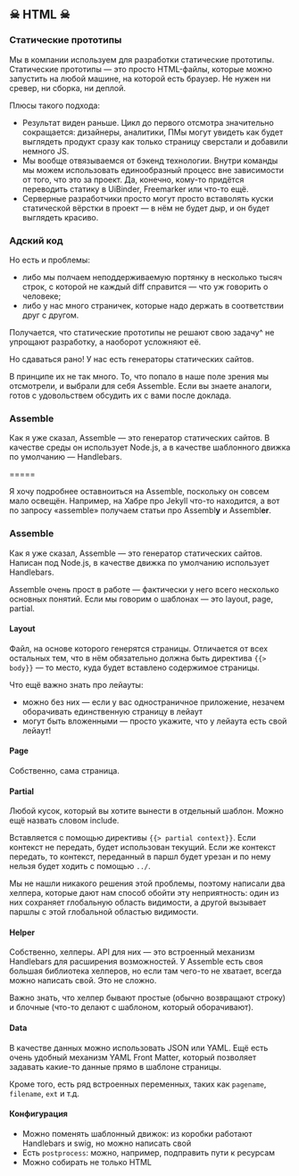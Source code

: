 ## ☠ HTML ☠

### Статические прототипы

Мы в компании используем для разработки статические прототипы. Статические прототипы — это просто HTML-файлы, которые можно запустить на любой машине, на которой есть браузер. Не нужен ни сревер, ни сборка, ни деплой.

Плюсы такого подхода:
* Результат виден раньше. Цикл до первого отсмотра значительно сокращается: дизайнеры, аналитики, ПМы могут увидеть как будет выглядеть продукт сразу как только страницу сверстали и добавили немного JS. 
* Мы вообще отвязываемся от бэкенд технологии. Внутри команды мы можем использовать единообразный процесс вне зависимости от того, что это за проект. Да, конечно, кому-то придётся переводить статику в UiBinder, Freemarker или что-то ещё.
* Серверные pазработчики просто могут просто вставолять куски статической вёрстки в проект — в нём не будет дыр, и он будет выглядеть красиво.
 
### Адский код

Но есть и проблемы:
* либо мы полчаем неподдерживаемую портянку в несколько тысяч строк, с которой не каждый diff справится — что уж говорить о человеке;
* либо у нас много страничек, которые надо держать в соответствии друг с другом.

Получается, что статические прототипы не решают свою задачу^ не упрощают разработку, а наоборот усложняют её.

Но сдаваться рано! У нас есть генераторы статических сайтов.

В принципе их не так много. То, что попало в наше поле зрения мы отсмотрели, и выбрали для себя Assemble. Если вы знаете аналоги, готов с удовольствем обсудить их с вами после доклада.

### Assemble

Как я уже сказал, Assemble — это генератор статических сайтов. В качестве среды он использует Node.js, а в качестве шаблонного движка по умолчанию — Handlebars.


=====

Я хочу подробнее оставноиться на Assemble, поскольку он совсем мало освещён. Например, на Хабре про Jekyll что-то находится, а вот по запросу «assemble» получаем статьи про Assembl**y** и Assembl**er**.

### Assemble

Как я уже сказал, Assemble — это генератор статических сайтов. Написан под Node.js, в качестве движка по умолчанию использует Handlebars.

Assemble очень прост в работе — фактически у него всего несколько основных понятий. Если мы говорим о шаблонах — это layout, page, partial.

#### Layout

Файл, на основе которого генерятся страницы. Отличается от всех остальных тем, что в нём обязательно должна быть директива `{{> body}}` — то место, куда будет вставлено содержимое страницы.

Что ещё важно знать про лейауты:
* можно без них — если у вас одностраничное приложение, незачем оборачивать единственную страницу в лейаут
* могут быть вложенными — просто укажите, что у лейаута есть свой лейаут!

#### Page

Собственно, сама страница.

#### Partial

Любой кусок, который вы хотите вынести в отдельный шаблон. Можно ещё назвать словом include.

Вставляется с помощью директивы `{{> partial context}}`. Если контекст не передать, будет использован текущий. Если же контекст передать, то контекст, переданный в паршл будет урезан и по нему нельзя будет ходить с помощью `../`.

Мы не нашли никакого решения этой проблемы, поэтому написали два хелпера, которые дают нам способ обойти эту неприятность: один из них сохраняет глобальную область видимости, а другой вызывает паршлы с этой глобальной областью видимости.

#### Helper

Собственно, хелперы. API для них — это встроенный механизм Handlebars для расширения возможностей. У Assemble есть своя большая библиотека хелперов, но если там чего-то не хватает, всегда можно написать свой. Это не сложно.

Важно знать, что хелпер бывают простые (обычно возвращают строку) и блочные (что-то делают с шаблоном, который оборачивают).

#### Data

В качестве данных можно использовать JSON или YAML. Ещё есть очень удобный механизм YAML Front Matter, который позволяет задавать какие-то данные прямо в шаблоне страницы.

Кроме того, есть ряд встроенных переменных, таких как `pagename`, `filename`, `ext` и т.д.

#### Конфигурация

* Можно поменять шаблонный движок: из коробки работают Handlebars и swig, но можно написать свой
* Есть `postprocess`: можно, например, подправить пути к ресурсам
* Можно собирать не только HTML
